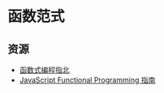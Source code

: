 # 函数范式

## 资源

- [函数式编程指北](https://llh911001.gitbook.io/mostly-adequate-guide-chinese/)
- [JavaScript Functional Programming 指南](https://jigsawye.gitbooks.io/mostly-adequate-guide/content/) 
